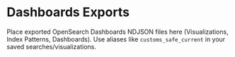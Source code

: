 # Dashboards Exports

Place exported OpenSearch Dashboards NDJSON files here (Visualizations, Index Patterns, Dashboards). Use aliases like `customs_safe_current` in your saved searches/visualizations.
